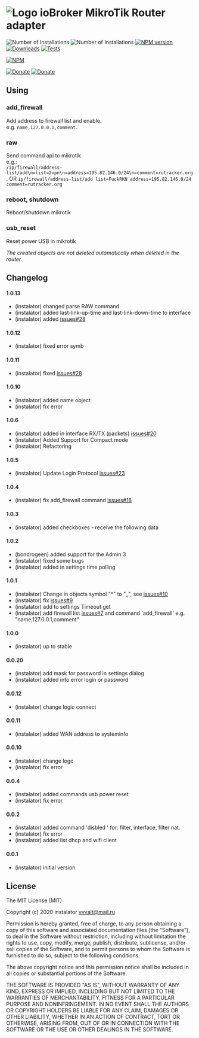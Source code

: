![Logo](admin/mikrotik_admin.png)
ioBroker MikroTik Router adapter
=================
![Number of Installations](http://iobroker.live/badges/mikrotik-installed.svg)
![Number of Installations](http://iobroker.live/badges/mikrotik-stable.svg)
[![NPM version](http://img.shields.io/npm/v/iobroker.mikrotik.svg)](https://www.npmjs.com/package/iobroker.mikrotik)
[![Downloads](https://img.shields.io/npm/dm/iobroker.mikrotik.svg)](https://www.npmjs.com/package/iobroker.mikrotik)
[![Tests](https://github.com/instalator/iobroker.mikrotik/workflows/Test%20and%20Release/badge.svg)](https://github.com/instalator/ioBroker.mikrotik/actions/) 

[![NPM](https://nodei.co/npm/iobroker.mikrotik.png?downloads=true)](https://nodei.co/npm/iobroker.mikrotik/)

[![Donate](https://img.shields.io/badge/Donate-YooMoney-green)](https://sobe.ru/na/instalator)
[![Donate](https://img.shields.io/badge/Donate-PayPal-green.svg)](https://www.paypal.com/cgi-bin/webscr?cmd=_s-xclick&hosted_button_id=PFUALWTR2CTPY)

## Using
### add_firewall
Add address to firewall list and enable.  
e.g. `name,127.0.0.1,comment`.
### raw
Send command api to mikrotik  
e.g.:  
 `/ip/firewall/address-list/add\n=list=2vpn\n=address=195.82.146.0/24\n=comment=rutracker.org`. OR
 `ip/firewall/address-list/add list=FuckRKN address=195.82.146.0/24 comment=rutracker.org`
### reboot, shutdown
Reboot/shutdown mikrotik
### usb_reset
Reset power USB in mikrotik


*The created objects are not deleted automatically when deleted in the router.*

## Changelog

#### 1.0.13
* (instalator) changed parse RAW command
* (instalator) added last-link-up-time and last-link-down-time to interface
* (instalator) added [issues#28](https://github.com/instalator/ioBroker.mikrotik/issues/31)

#### 1.0.12
* (instalator) fixed error symb

#### 1.0.11
* (instalator) fixed [issues#28](https://github.com/instalator/ioBroker.mikrotik/issues/28)

#### 1.0.10
* (instalator) added name object
* (instalator) fix error

#### 1.0.6
* (instalator) added in interface RX/TX (packets) [issues#20](https://github.com/instalator/ioBroker.mikrotik/issues/20)
* (instalator) Added Support for Compact mode
* (instalator) Refactoring

#### 1.0.5
* (instalator) Update Login Protocol [issues#23](https://github.com/instalator/ioBroker.mikrotik/issues/23)

#### 1.0.4
* (instalator) fix add_firewall command [issues#18](https://github.com/instalator/ioBroker.mikrotik/issues/18#issue-358331248)

#### 1.0.3
* (instalator) added checkboxes - receive the following data

#### 1.0.2
* (bondrogeen) added support for the Admin 3
* (instalator) fixed some bugs
* (instalator) added in settings time polling

#### 1.0.1
* (instalator) Change in objects symbol "*" to "_", see [issues#10](https://github.com/instalator/ioBroker.mikrotik/issues/10)
* (instalator) fix [issues#9](https://github.com/instalator/ioBroker.mikrotik/issues/9)
* (instalator) add to settings Timeout get
* (instalator) add firewall list [issues#7](https://github.com/instalator/ioBroker.mikrotik/issues/7) and command 'add_firewall' e.g. "name,127.0.0.1,comment"

#### 1.0.0
* (instalator) up to stable

#### 0.0.20
* (instalator) add mask for password in settings dialog
* (instalator) added info error login or password

#### 0.0.12
* (instalator) change logic connect

#### 0.0.11
* (instalator) added WAN address to systeminfo

#### 0.0.10
* (instalator) change logo
* (instalator) fix error

#### 0.0.4
* (instalator) added commands usb power reset
* (instalator) fix error

#### 0.0.2
* (instalator) added command 'disbled ' for: filter, interface, filter nat.
* (instalator) fix error
* (instalator) added list dhcp and wifi client

#### 0.0.1
* (instalator) initial version

## License

The MIT License (MIT)

Copyright (c) 2020 instalator <vvvalt@mail.ru>

Permission is hereby granted, free of charge, to any person obtaining a copy
of this software and associated documentation files (the "Software"), to deal
in the Software without restriction, including without limitation the rights
to use, copy, modify, merge, publish, distribute, sublicense, and/or sell
copies of the Software, and to permit persons to whom the Software is
furnished to do so, subject to the following conditions:

The above copyright notice and this permission notice shall be included in
all copies or substantial portions of the Software.

THE SOFTWARE IS PROVIDED "AS IS", WITHOUT WARRANTY OF ANY KIND, EXPRESS OR
IMPLIED, INCLUDING BUT NOT LIMITED TO THE WARRANTIES OF MERCHANTABILITY,
FITNESS FOR A PARTICULAR PURPOSE AND NONINFRINGEMENT. IN NO EVENT SHALL THE
AUTHORS OR COPYRIGHT HOLDERS BE LIABLE FOR ANY CLAIM, DAMAGES OR OTHER
LIABILITY, WHETHER IN AN ACTION OF CONTRACT, TORT OR OTHERWISE, ARISING FROM,
OUT OF OR IN CONNECTION WITH THE SOFTWARE OR THE USE OR OTHER DEALINGS IN
THE SOFTWARE.
